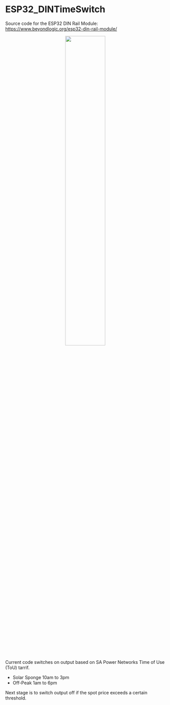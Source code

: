 # ESP32_DINTimeSwitch

Source code for the ESP32 DIN Rail Module:
https://www.beyondlogic.org/esp32-din-rail-module/

<P ALIGN="CENTER"><IMG SRC="raw.githubusercontent.com/craigpeacock/ESP32_DINTimeSwitch/doc/screenshot.png" width=50% height=50%></P>

Current code switches on output based on SA Power Networks Time of Use (ToU) tarrif. 
* Solar Sponge 10am to 3pm
* Off-Peak 1am to 6pm

Next stage is to switch output off if the spot price exceeds a certain threshold. 
